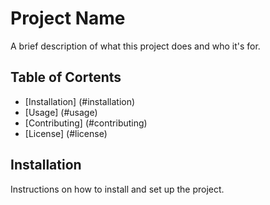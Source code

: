 # Project Name	
A brief description of what this project does and who it's for.	
## Table of Cortents	
- [Installation] (#installation)	
- [Usage] (#usage)	
- [Contributing] (#contributing)	
- [License] (#license)	
## Installation	
Instructions on how to install and set up the project.	
